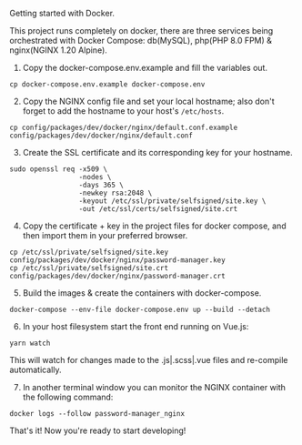 Getting started with Docker.

This project runs completely on docker, there are three services being orchestrated with Docker Compose: db(MySQL), php(PHP 8.0 FPM) & nginx(NGINX 1.20 Alpine).

1. Copy the docker-compose.env.example and fill the variables out.

```shell
cp docker-compose.env.example docker-compose.env
```

2. Copy the NGINX config file and set your local hostname; also don't forget to add the hostname to your host's ```/etc/hosts```.

```shell
cp config/packages/dev/docker/nginx/default.conf.example config/packages/dev/docker/nginx/default.conf
```

3. Create the SSL certificate and its corresponding key for your hostname.

```shell
sudo openssl req -x509 \
                 -nodes \
                 -days 365 \
                 -newkey rsa:2048 \
                 -keyout /etc/ssl/private/selfsigned/site.key \
                 -out /etc/ssl/certs/selfsigned/site.crt
```

4. Copy the certificate + key in the project files for docker compose, 
and then import them in your preferred browser.

```shell
cp /etc/ssl/private/selfsigned/site.key config/packages/dev/docker/nginx/password-manager.key
cp /etc/ssl/private/selfsigned/site.crt config/packages/dev/docker/nginx/password-manager.crt
```

5. Build the images & create the containers with docker-compose.

```shell
docker-compose --env-file docker-compose.env up --build --detach
```

6. In your host filesystem start the front end running on Vue.js:

```shell
yarn watch
```

This will watch for changes made to the .js|.scss|.vue files and re-compile automatically.

7. In another terminal window you can monitor the NGINX container with the following command:

```shell
docker logs --follow password-manager_nginx
```

That's it! Now you're ready to start developing!
